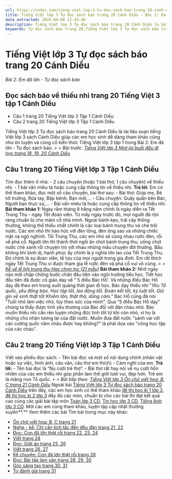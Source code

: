 ```yaml
---
url: https://vndoc.com/tieng-viet-lop-3-tu-doc-sach-bao-trang-20-canh-dieu-268149
title: Tiếng Việt lớp 3 Tự đọc sách báo trang 20 Cánh Diều - Bài 2: Em đã lớn - Tự đọc sách báo - VnDoc.com
date_extracted: 2025-04-08 11:45:40
description: Tiếng Việt lớp 3 Tự đọc sách báo trang 20 Cánh Diều là bài soạn Tiếng Việt lớp 3 hệ thống một cách ngắn gọn, dễ nhớ kiến thức bài học cùng bài tập vận dụng về Tự đọc sách báo.
keywords: Tự đọc sách báo trang 20,Tiếng Việt lớp 3 Tự đọc sách báo trang 20,soạn bài Tự đọc sách báo trang 20,Bài 2 Em đã lớn,Bài 2 Em đã lớn lớp 3,Bài 2 Em đã lớn trang 20 cánh diều,bài tập tiếng việt lớp 3,tiếng việt lớp 3,tiếng việt lớp 3 tập 1,bài tập tiếng việt lớp 3 tập 1,tiếng việt 3 tập 1,tiếng việt lớp 3 cánh diều,tiếng việt 3 cánh diều,tiếng việt lớp 3 tập 1 cánh diều,tiếng việt lớp 3 cd,tiếng việt 3 cánh diều tập 1
---
```


# Tiếng Việt lớp 3 Tự đọc sách báo trang 20 Cánh Diều
 _Bài 2: Em đã lớn - Tự đọc sách báo_
## Đọc sách báo về thiếu nhi trang 20 Tiếng Việt 3 tập 1 Cánh Diều
  * Câu 1 trang 20 Tiếng Việt lớp 3 Tập 1 Cánh Diều
  * Câu 2 trang 20 Tiếng Việt lớp 3 Tập 1 Cánh Diều

Tiếng Việt lớp 3 Tự đọc sách báo trang 20 Cánh Diều là tài liệu soạn tiếng Việt lớp 3 sách Cánh Diều giúp các em học sinh dễ dàng tham khảo cũng như ôn luyện và củng cố kiến thức Tiếng Việt lớp 3 tập 1 trong Bài 2: Em đã lớn - Tự đọc sách báo.
_> > Bài trước: [Tiếng Việt lớp 3 Nhớ lại buổi đầu đi học trang 18, 19, 20 Cánh Diều](<https://vndoc.com/tieng-viet-lop-3-nho-lai-buoi-dau-di-hoc-trang-18-19-20-cd-268146>)_
## **Câu 1 trang 20 Tiếng Việt lớp 3 Tập 1 Cánh Diều**
Tìm đọc thêm ở nhà:
\- 2 câu chuyện \(hoặc 1 bài thơ, 1 câu chuyện\) về thiếu nhi.
\- 1 bài văn miêu tả hoặc cung cấp thông tin về thiếu nhi.
**Trả lời:**
Em có thể tham khảo, đọc một số câu chuyện, bài thơ sau:
\- Bài thơ: Giúp mẹ, Bé tới trường, Rửa tay, Bập bênh, Bạn mới,...
\- Câu chuyện: Quây quần bên Bác, Người bạn thực sự,...
\- Bài văn miêu tả hoặc cung cấp thông tin về thiếu nhi:
**Bài tham khảo 1:**
Ngày rằm tháng 8 hằng năm chính là ngày diễn ra Tết Trung Thu - ngày Tết đoàn viên.
Từ mấy ngày trước đó, mọi người đã rộn ràng chuẩn bị cho mâm cỗ nhà mình. Ngoài bánh kẹo, trái cây thông thường, không thể thiếu nhất chính là các loại bánh trung thu và chè trôi nước. Các em nhỏ thì háo hức với đèn lồng, đèn ông sao và những chiếc mặt nạ ngộ nghĩnh.
Tối Trung Thu, các em nhỏ sẽ cùng nhau rước đèn, rồi về phá cỗ. Người lớn thì thảnh thơi ngồi ăn chút bánh trung thu, uống chút nước chè xanh rồi chuyện trò với nhau những mẩu chuyện đời thường. Bầu không khí bình dị, hạnh phúc ấy chính là ý nghĩa lớn lao của Tết Trung Thu. Đó chính là sự đoàn viên, tề tựu của mọi người trong gia đình.
Em rất thích ngày Tết Trung Thu vì được tham gia lễ rước đèn và phá cỗ vui vô cùng.
_> > [Kể về lễ hội trung thu Hay chọn lọc \(21 mẫu\)](<https://vndoc.com/van-mau-lop-3-ke-ve-le-hoi-trung-thu-143275>)_
**Bài tham khảo 2:**
Nhớ ngày nào mới chập chững bước chân đầu tiên vào ngôi trường tiểu học. Tiết học đầu tiên đã được cô giáo dạy về " 5 điều Bác Hồ'. Và những điều Bác Hồ dạy đã theo em trong suốt quãng thời gian đi học.
Bác dạy thiếu nhi
"_Yêu Tổ quốc, yêu đồng bào._
_Học tập tốt, lao động tốt._
_Đoàn kết tốt, kỷ luật tốt._
_Giữ gìn vệ sinh thật tốt_
 _Khiêm tốn, thật thà, dũng cảm."_
Bác Hồ cũng đã nói "Tuổi nhỏ làm việc nhỏ, tùy theo sức của mình". Qua "5 điều Bác Hồ dạy" chúng ta thấy được tình yêu thương của Bác đối với đàn cháu nhỏ. Bác muốn thiếu nhi cần rèn luyện những đức tính tốt từ khi còn nhỏ, vì họ là những chủ nhân tương lai của đất nước. Muốn đưa đất nước "sánh vai với các cường quốc năm châu được hay không?" là phải dựa vào "công học tập của các cháu".
## **Câu 2 trang 20 Tiếng Việt lớp 3 Tập 1 Cánh Diều**
Viết vào phiếu đọc  sách:
\- Tên bài đọc và một số nội dung chính \(nhân vật hoặc sự việc, hình ảnh, câu văn, câu thơ em thích\)
\- Cảm nghĩ của em.
**Trả lời:**
\- Tên bài đọc là “Nụ cười trẻ thơ”.
\- Bài thơ rất hay nói về nụ cười hồn nhiên của các em thiếu nhi góp phần làm thế giới tươi vui, đẹp hơn. Trẻ em là măng non Tổ quốc.
_> > Bài tiếp theo: [Tiếng Việt lớp 3 Ôn chữ viết hoa: B, C trang 21 Cánh Diều](<https://vndoc.com/tieng-viet-lop-3-on-chu-viet-hoa-b-c-trang-21-cd-268174>)_
Ngoài bài [Tiếng Việt lớp 3 Tự đọc sách báo trang 20 Cánh Diều](<https://vndoc.com/tieng-viet-lop-3-tu-doc-sach-bao-trang-20-canh-dieu-268149>) trên đây, các em học sinh có thể tham khảo [đề thi học kì 1 lớp 3](<https://vndoc.com/de-thi-hoc-ki-1-lop3>), [đề thi học kì 2 lớp 3](<https://vndoc.com/de-thi-hoc-ki-2-lop3>) đầy đủ các môn, chuẩn bị cho các bài thi đạt kết quả cao cùng các giải bài tập môn [Toán lớp 3 CD](<https://vndoc.com/toan-lop-3-cd>), [Tin học lớp 3 CD](<https://vndoc.com/tin-hoc-lop-3-cd>), [Tiếng Anh lớp 3 CD](<https://vndoc.com/tieng-anh-lop-3-cd>). Mời các em cùng tham khảo, luyện tập cập nhật thường xuyên**.**
Xem thêm các bài Tìm bài trong mục này khác:
  * [Ôn chữ viết hoa: B, C trang 21](</tieng-viet-lop-3-on-chu-viet-hoa-b-c-trang-21-cd-268174>)
  * [Nghe - kể: Chỉ cần tích tắc đến đều đặn trang 21, 22](</tieng-viet-lop-3-ke-chuyen-chi-can-tich-tac-den-deu-dan-trang-21-22-cd-268179>)
  * [Đọc: Con đã lớn thật rồi trang 22, 23, 24](</tieng-viet-lop-3-con-da-lon-that-roi-trang-22-23-24-cd-268182>)
  * [Viết trang 24](</tieng-viet-3-ke-lai-mot-cuoc-tro-chuyen-trang-24-cd-268184>)
  * [Đọc: Giặt áo trang 25, 26](</tieng-viet-lop-3-giat-ao-trang-25-26-canh-dieu-268199>)
  * [Viết trang 26, 27](</tieng-viet-lop-3-viet-trang-26-27-canh-dieu-268205>)
  * [Kể chuyện: Con đã lớn thật rồi trang 28](</ke-chuyen-con-da-lon-that-roi-trang-28-canh-dieu-268210>)
  * [Đọc: Bài tập làm văn trang 28, 29, 30](</bai-tap-lam-van-trang-28-29-30-tieng-viet-lop-3-canh-dieu-268214>)
  * [Góc sáng tạo trang 30, 31](</ghi-chep-viec-hang-ngay-trang-30-31-tieng-viet-3-canh-dieu-268220>)
  * [Tự đánh giá trang 31](</tu-danh-gia-trang-31-tieng-viet-lop-3-canh-dieu-268226>)

